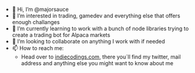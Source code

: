 - 👋 Hi, I’m @majorsauce
- 👀 I’m interested in trading, gamedev and everything else that offers enough challanges
- 🌱 I’m currently learning to work with a bunch of node libraries trying to create a trading bot for Alpaca markets
- 💞️ I’m looking to collaborate on anything I work with if needed
- 📫 How to reach me:
    - Head over to [indiecodings.com](https://indiecodings.com), there you´ll find my twitter, mail address and anything else you might want to know about me


<!---
majorsauce/majorsauce is a ✨ special ✨ repository because its `README.md` (this file) appears on your GitHub profile.
You can click the Preview link to take a look at your changes.
--->
